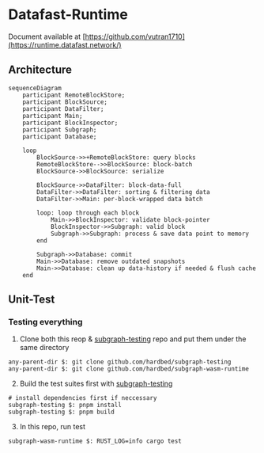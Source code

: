 # Datafast-Runtime

Document available at [https://github.com/vutran1710](https://runtime.datafast.network/)

## Architecture
```mermaid
sequenceDiagram
    participant RemoteBlockStore;
    participant BlockSource;
    participant DataFilter;
    participant Main;
    participant BlockInspector;
    participant Subgraph;
    participant Database;

    loop
        BlockSource->>+RemoteBlockStore: query blocks
        RemoteBlockStore-->>BlockSource: block-batch
        BlockSource->>BlockSource: serialize

        BlockSource->>DataFilter: block-data-full
        DataFilter->>DataFilter: sorting & filtering data
        DataFilter->>Main: per-block-wrapped data batch

        loop: loop through each block
            Main->>BlockInspector: validate block-pointer
            BlockInspector->>Subgraph: valid block
            Subgraph->>Subgraph: process & save data point to memory
        end

        Subgraph->>Database: commit
        Main->>Database: remove outdated snapshots
        Main->>Database: clean up data-history if needed & flush cache
    end
```

## Unit-Test

### Testing everything
1. Clone both this reop & [subgraph-testing](https://github.com/hardbed/subgraph-testing) repo and put them under the same directory
```shell
any-parent-dir $: git clone github.com/hardbed/subgraph-testing
any-parent-dir $: git clone github.com/hardbed/subgraph-wasm-runtime
```

2. Build the test suites first with [subgraph-testing](https://github.com/hardbed/subgraph-testing)
```shell
# install dependencies first if neccessary
subgraph-testing $: pnpm install
subgraph-testing $: pnpm build
```

3. In this repo, run test
```shell
subgraph-wasm-runtime $: RUST_LOG=info cargo test
```
